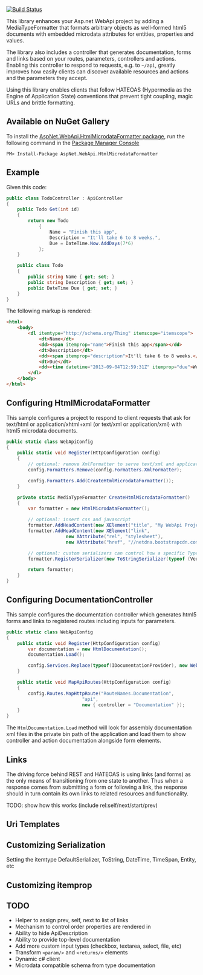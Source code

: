 [![Build Status](https://travis-ci.org/themotleyfool/AspNet.WebApi.HtmlMicrodataFormatter.png?branch=master)](https://travis-ci.org/themotleyfool/AspNet.WebApi.HtmlMicrodataFormatter)

This library enhances your Asp.net WebApi project by adding a MediaTypeFormatter
that formats arbitrary objects as well-formed html5 documents with embedded
microdata attributes for entities, properties and values.

The library also includes a controller that generates documentation,
forms and links based on your routes, parameters, controllers and actions.
Enabling this controller to respond to requests, e.g. to `~/api`,
greatly improves how easily clients can discover available resources and
actions and the parameters they accept.

Using this library enables clients that follow HATEOAS (Hypermedia as the Engine of Application State)
conventions that prevent tight coupling, magic URLs and brittle formatting.

## Available on NuGet Gallery

To install the [AspNet.WebApi.HtmlMicrodataFormatter package](http://nuget.org/packages/AspNet.WebApi.HtmlMicrodataFormatter),
run the following command in the [Package Manager Console](http://docs.nuget.org/docs/start-here/using-the-package-manager-console)

    PM> Install-Package AspNet.WebApi.HtmlMicrodataFormatter

## Example

Given this code:

```c#
public class TodoController : ApiController
{
    public Todo Get(int id)
    {
        return new Todo
            {
                Name = "Finish this app",
                Description = "It'll take 6 to 8 weeks.",
                Due = DateTime.Now.AddDays(7*6)
            };
    }

    public class Todo
    {
        public string Name { get; set; }
        public string Description { get; set; }
        public DateTime Due { get; set; }
    }
}
```

The following markup is rendered:

```html
<html>
    <body>
        <dl itemtype="http://schema.org/Thing" itemscope="itemscope">
            <dt>Name</dt>
            <dd><span itemprop="name">Finish this app</span></dd>
            <dt>Description</dt>
            <dd><span itemprop="description">It'll take 6 to 8 weeks.</span></dd>
            <dt>Due</dt>
            <dd><time datetime="2013-09-04T12:59:31Z" itemprop="due">Wed, 04 Sep 2013 12:59:31 GMT</time></dd>
        </dl>
    </body>
</html>
```

## Configuring HtmlMicrodataFormatter

This sample configures a project to respond to client requests that ask for
text/html or application/xhtml+xml (or text/xml or application/xml) with
html5 microdata documents.

```c#
public static class WebApiConfig
{
    public static void Register(HttpConfiguration config)
    {
        // optional: remove XmlFormatter to serve text/xml and application/xml requests with HtmlMicrodataFormatter
        config.Formatters.Remove(config.Formatters.XmlFormatter);

        config.Formatters.Add(CreateHtmlMicrodataFormatter());
    }

    private static MediaTypeFormatter CreateHtmlMicrodataFormatter()
    {
        var formatter = new HtmlMicrodataFormatter();

        // optional: insert css and javascript
        formatter.AddHeadContent(new XElement("title", "My WebApi Project")
        formatter.AddHeadContent(new XElement("link",
                      new XAttribute("rel", "stylesheet"),
                      new XAttribute("href", "//netdna.bootstrapcdn.com/twitter-bootstrap/2.3.2/css/bootstrap-combined.min.css")));

        // optional: custom serializers can control how a specific Type is rendered as html:
        formatter.RegisterSerializer(new ToStringSerializer(typeof (Version)));

        return formatter;
    }
}
```

## Configuring DocumentationController

This sample configures the documentation controller which generates
html5 forms and links to registered routes including inputs for
parameters.

```c#
public static class WebApiConfig
{
    public static void Register(HttpConfiguration config)
        var documentation = new HtmlDocumentation();
        documentation.Load();

        config.Services.Replace(typeof(IDocumentationProvider), new WebApiHtmlDocumentationProvider(documentation));
    }

    public static void MapApiRoutes(HttpConfiguration config)
    {
        config.Routes.MapHttpRoute("RouteNames.Documentation",
                            "api",
                            new { controller = "Documentation" });
    }
}
```

The `HtmlDocumentation.Load` method will look for assembly documentation xml files in the
private bin path of the application and load them to show controller and action documentation
alongside form elements.

## Links

The driving force behind REST and HATEOAS is using links (and forms) as the only means of
transitioning from one state to another. Thus when a response comes from submitting a form
or following a link, the response should in turn contain its own links to related
resources and functionality.

TODO: show how this works (include rel:self/next/start/prev)

## Uri Templates

## Customizing Serialization

Setting the itemtype
DefaultSerializer, ToString, DateTime, TimeSpan, Entity, etc

## Customizing itemprop

## TODO

- Helper to assign prev, self, next to list of links
- Mechanism to control order properties are rendered in
- Ability to hide ApiDescription
- Ability to provide top-level documentation
- Add more custom input types (checkbox, textarea, select, file, etc)
- Transform `<param/>` and `<returns/>` elements
- Dynamic c# client
- Microdata compatible schema from type documentation
